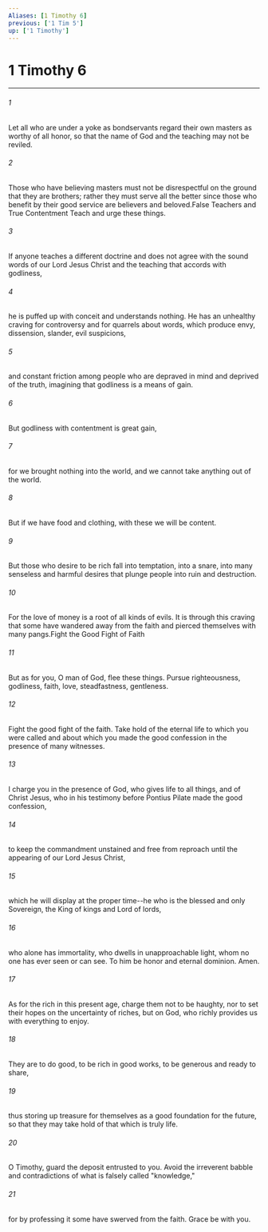 ```yaml
---
Aliases: [1 Timothy 6]
previous: ['1 Tim 5']
up: ['1 Timothy']
---
```

# 1 Timothy 6
***



###### 1 
Let all who are under a yoke as bondservants regard their own masters as worthy of all honor, so that the name of God and the teaching may not be reviled. 

###### 2 
Those who have believing masters must not be disrespectful on the ground that they are brothers; rather they must serve all the better since those who benefit by their good service are believers and beloved.False Teachers and True Contentment Teach and urge these things. 

###### 3 
If anyone teaches a different doctrine and does not agree with the sound words of our Lord Jesus Christ and the teaching that accords with godliness, 

###### 4 
he is puffed up with conceit and understands nothing. He has an unhealthy craving for controversy and for quarrels about words, which produce envy, dissension, slander, evil suspicions, 

###### 5 
and constant friction among people who are depraved in mind and deprived of the truth, imagining that godliness is a means of gain. 

###### 6 
But godliness with contentment is great gain, 

###### 7 
for we brought nothing into the world, and we cannot take anything out of the world. 

###### 8 
But if we have food and clothing, with these we will be content. 

###### 9 
But those who desire to be rich fall into temptation, into a snare, into many senseless and harmful desires that plunge people into ruin and destruction. 

###### 10 
For the love of money is a root of all kinds of evils. It is through this craving that some have wandered away from the faith and pierced themselves with many pangs.Fight the Good Fight of Faith 

###### 11 
But as for you, O man of God, flee these things. Pursue righteousness, godliness, faith, love, steadfastness, gentleness. 

###### 12 
Fight the good fight of the faith. Take hold of the eternal life to which you were called and about which you made the good confession in the presence of many witnesses. 

###### 13 
I charge you in the presence of God, who gives life to all things, and of Christ Jesus, who in his testimony before Pontius Pilate made the good confession, 

###### 14 
to keep the commandment unstained and free from reproach until the appearing of our Lord Jesus Christ, 

###### 15 
which he will display at the proper time--he who is the blessed and only Sovereign, the King of kings and Lord of lords, 

###### 16 
who alone has immortality, who dwells in unapproachable light, whom no one has ever seen or can see. To him be honor and eternal dominion. Amen. 

###### 17 
As for the rich in this present age, charge them not to be haughty, nor to set their hopes on the uncertainty of riches, but on God, who richly provides us with everything to enjoy. 

###### 18 
They are to do good, to be rich in good works, to be generous and ready to share, 

###### 19 
thus storing up treasure for themselves as a good foundation for the future, so that they may take hold of that which is truly life. 

###### 20 
O Timothy, guard the deposit entrusted to you. Avoid the irreverent babble and contradictions of what is falsely called "knowledge," 

###### 21 
for by professing it some have swerved from the faith. Grace be with you.
